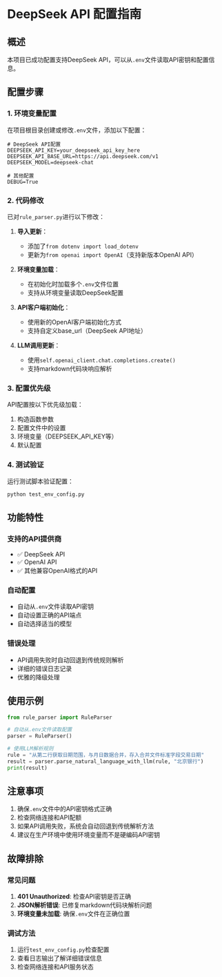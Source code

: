 # DeepSeek API 配置指南

## 概述
本项目已成功配置支持DeepSeek API，可以从`.env`文件读取API密钥和配置信息。

## 配置步骤

### 1. 环境变量配置
在项目根目录创建或修改`.env`文件，添加以下配置：

```env
# DeepSeek API配置
DEEPSEEK_API_KEY=your_deepseek_api_key_here
DEEPSEEK_API_BASE_URL=https://api.deepseek.com/v1
DEEPSEEK_MODEL=deepseek-chat

# 其他配置
DEBUG=True
```

### 2. 代码修改
已对`rule_parser.py`进行以下修改：

1. **导入更新**：
   - 添加了`from dotenv import load_dotenv`
   - 更新为`from openai import OpenAI`（支持新版本OpenAI API）

2. **环境变量加载**：
   - 在初始化时加载多个`.env`文件位置
   - 支持从环境变量读取DeepSeek配置

3. **API客户端初始化**：
   - 使用新的OpenAI客户端初始化方式
   - 支持自定义base_url（DeepSeek API地址）

4. **LLM调用更新**：
   - 使用`self.openai_client.chat.completions.create()`
   - 支持markdown代码块响应解析

### 3. 配置优先级
API配置按以下优先级加载：
1. 构造函数参数
2. 配置文件中的设置
3. 环境变量（DEEPSEEK_API_KEY等）
4. 默认配置

### 4. 测试验证
运行测试脚本验证配置：

```bash
python test_env_config.py
```

## 功能特性

### 支持的API提供商
- ✅ DeepSeek API
- ✅ OpenAI API
- ✅ 其他兼容OpenAI格式的API

### 自动配置
- 自动从`.env`文件读取API密钥
- 自动设置正确的API端点
- 自动选择适当的模型

### 错误处理
- API调用失败时自动回退到传统规则解析
- 详细的错误日志记录
- 优雅的降级处理

## 使用示例

```python
from rule_parser import RuleParser

# 自动从.env文件读取配置
parser = RuleParser()

# 使用LLM解析规则
rule = "从第二行获取日期范围，与月日数据合并，存入合并文件标准字段交易日期"
result = parser.parse_natural_language_with_llm(rule, "北京银行")
print(result)
```

## 注意事项

1. 确保`.env`文件中的API密钥格式正确
2. 检查网络连接和API配额
3. 如果API调用失败，系统会自动回退到传统解析方法
4. 建议在生产环境中使用环境变量而不是硬编码API密钥

## 故障排除

### 常见问题
1. **401 Unauthorized**: 检查API密钥是否正确
2. **JSON解析错误**: 已修复markdown代码块解析问题
3. **环境变量未加载**: 确保`.env`文件在正确位置

### 调试方法
1. 运行`test_env_config.py`检查配置
2. 查看日志输出了解详细错误信息
3. 检查网络连接和API服务状态

